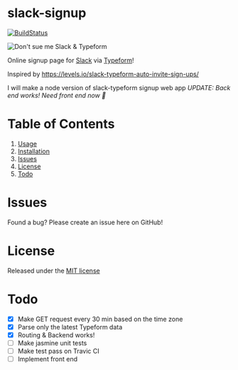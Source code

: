 # slack-signup
[![BuildStatus](https://travis-ci.org/jumbosushi/slack-signup.svg?branch=master)](https://travis-ci.org/jumbosushi/slack-signup)

![Don't sue me Slack & Typeform](http://i.imgur.com/k4DhqWb.jpg)

Online signup page for [Slack](https://slack.com/) via [Typeform](https://www.typeform.com/)!

Inspired by https://levels.io/slack-typeform-auto-invite-sign-ups/

I will make a node version of slack-typeform signup web app
*UPDATE: Back end works! Need front end now :rocket:*

# Table of Contents
1. [Usage](#usage)
2. [Installation](#installation)
3. [Issues](#issues)
4. [License](#license)
5. [Todo](#todo)

# Issues
Found a bug? Please create an issue here on GitHub!

# License
Released under the [MIT license](https://github.com/jumbosushi/slack-signup/blob/master/LICENCE)

# Todo
- [x] Make GET request every 30 min based on the time zone
- [x] Parse only the latest Typeform data
- [x] Routing & Backend works!
- [ ] Make jasmine unit tests
- [ ] Make test pass on Travic CI
- [ ] Implement front end
